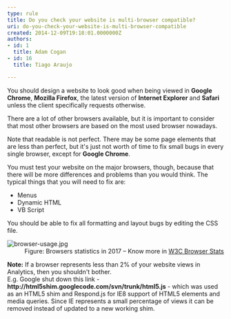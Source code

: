 ```yaml
---
type: rule
title: Do you check your website is multi-browser compatible?
uri: do-you-check-your-website-is-multi-browser-compatible
created: 2014-12-09T19:18:01.0000000Z
authors:
- id: 1
  title: Adam Cogan
- id: 16
  title: Tiago Araujo

---
```




<span class='intro'> <p class="ssw15-rteElement-P">You should design a website to look good when being viewed in&#160;<b>Google Chrome</b>,&#160;<b>Mozilla Firefox</b>, the latest version of&#160;<b>Internet&#160;Explorer</b>&#160;and&#160;<b>Safari</b> unless the client specifically requests otherwise.&#160;<br></p><p class="ssw15-rteElement-P">There are a lot of other browsers available, but it is important to consider that most other browsers are&#160;based on the most used browser nowadays.&#160;</p> </span>

<p>Note that readable is not perfect. There may be some page elements that are less than perfect, but it's just not worth of time to fix small bugs in every single browser, except for <b>Google Chrome</b>.<br></p><div title="Page 4"><p>You must test your website on the major browsers, though, because that there will be more differences and problems than you would think. The typical things that you will need to fix are&#58;</p><ul><li>Menus&#160;<br></li><li>Dynamic HTML&#160;<br></li><li>VB Script<br></li></ul><p>You should be able to fix all formatting and layout bugs by editing the CSS file.</p><p></p><dl class="image"><dt> <img src="/PublishingImages/browser-usage.jpg" alt="browser-usage.jpg" /> </dt><dd>Figure&#58; Browsers statistics in 2017&#160;– Know more in <a href="http&#58;//www.w3schools.com/browsers/browsers_stats.asp" target="_blank">W3C Browser Stats</a><br></dd></dl></div><p class="ssw15-rteElement-GreyBox"><b>Note&#58;</b> If a browser represents less than 2% of your website views in Analytics, then you shouldn't bother. <br>E.g. Google shut down this link - <b>http&#58;//html5shim.googlecode.com/svn/trunk/html5.js</b> - which was used as an HTML5 shim and Respond.js for IE8 support of HTML5 elements and media queries. Since IE represents a small percentage of views it can be removed instead of updated to a new working shim. <br></p>


